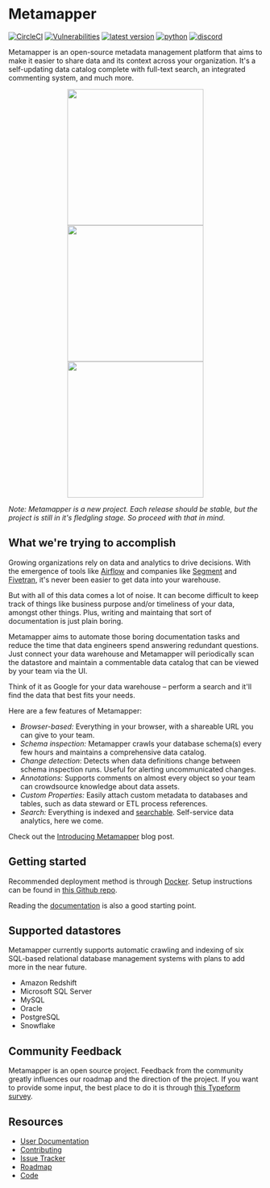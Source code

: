 # Metamapper

[![CircleCI](https://circleci.com/gh/getmetamapper/metamapper.svg?style=shield)](https://circleci.com/gh/getmetamapper/metamapper) [![Vulnerabilities](https://snyk.io/test/github/getmetamapper/metamapper/badge.svg)](https://snyk.io/test/github/getmetamapper/metamapper) [![latest version](https://img.shields.io/docker/v/metamapper/metamapper?sort=semver)](https://hub.docker.com/r/metamapper/metamapper) [![python](https://img.shields.io/github/pipenv/locked/python-version/getmetamapper/metamapper)](https://github.com/getmetamapper/metamapper/blob/master/Pipfile) [![discord](https://img.shields.io/discord/713821768237973535)](http://discuss.metamapper.io)

Metamapper is an open-source metadata management platform that aims to make it easier to share data and its context across your organization. It's a self-updating data catalog complete with full-text search, an integrated commenting system, and much more.

<p align="center">
  <img src="https://github.com/metamapper-io/metamapper/raw/master/.github/screenshots/preview-1.png" width="270">
  <img src="https://github.com/metamapper-io/metamapper/raw/master/.github/screenshots/preview-2.png" width="270">
  <img src="https://github.com/metamapper-io/metamapper/raw/master/.github/screenshots/preview-3.png" width="270">
</p>

*Note: Metamapper is a new project. Each release should be stable, but the project is still in it's fledgling stage. So proceed with that in mind.*

## What we're trying to accomplish

Growing organizations rely on data and analytics to drive decisions. With the emergence of tools like [Airflow](https://github.com/apache/airflow) and companies like [Segment](https://segment.com/) and [Fivetran](https://get.fivetran.com/demo), it's never been easier to get data into your warehouse.

But with all of this data comes a lot of noise. It can become difficult to keep track of things like business purpose and/or timeliness of your data, amongst other things. Plus, writing and maintaing that sort of documentation is just plain boring.

Metamapper aims to automate those boring documentation tasks and reduce the time that data engineers spend answering redundant questions. Just connect your data warehouse and Metamapper will periodically scan the datastore and maintain a commentable data catalog that can be viewed by your team via the UI.

Think of it as Google for your data warehouse – perform a search and it'll find the data that best fits your needs.

Here are a few features of Metamapper:

- *Browser-based:* Everything in your browser, with a shareable URL you can give to your team.
- *Schema inspection:* Metamapper crawls your database schema(s) every few hours and maintains a comprehensive data catalog.
- *Change detection*: Detects when data definitions change between schema inspection runs. Useful for alerting uncommunicated changes.
- *Annotations:* Supports comments on almost every object so your team can crowdsource knowledge about data assets.
- *Custom Properties:* Easily attach custom metadata to databases and tables, such as data steward or ETL process references.
- *Search:* Everything is indexed and [searchable](https://www.postgresql.org/docs/9.5/textsearch.html). Self-service data analytics, here we come.

Check out the [Introducing Metamapper](https://www.metamapper.io/blog/2020/07/12/introducting-metamapper) blog post.

## Getting started

Recommended deployment method is through [Docker](https://www.docker.com/). Setup instructions can be found in [this Github repo](https://github.com/getmetamapper/metamapper-setup).

Reading the [documentation](https://www.metamapper.io/) is also a good starting point.

## Supported datastores

Metamapper currently supports automatic crawling and indexing of six SQL-based relational database management systems with plans to add more in the near future.

- Amazon Redshift
- Microsoft SQL Server
- MySQL
- Oracle
- PostgreSQL
- Snowflake

## Community Feedback

Metamapper is an open source project. Feedback from the community greatly influences our roadmap and the direction of the project. If you want to provide some input, the best place to do it is through [this Typeform survey](https://metamapper.typeform.com/to/rQT0lccB).

## Resources

- [User Documentation](https://www.metamapper.io)
- [Contributing](CONTRIBUTING.md)
- [Issue Tracker](https://github.com/getmetamapper/metamapper/issues)
- [Roadmap](https://trello.com/b/QT28sJAz/metamapper-io)
- [Code](https://github.com/getmetamapper/metamapper)
